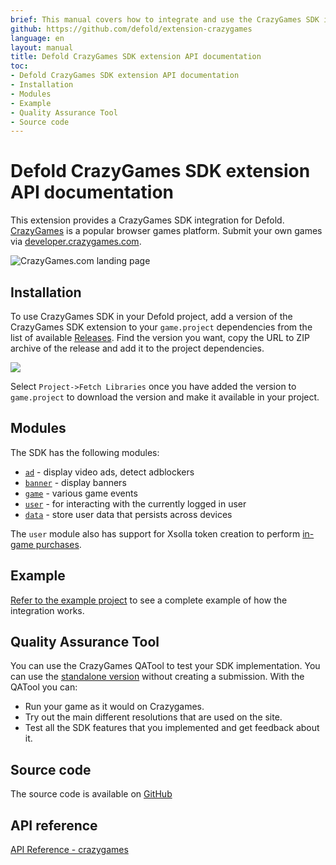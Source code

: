 ```yaml
---
brief: This manual covers how to integrate and use the CrazyGames SDK in Defold.
github: https://github.com/defold/extension-crazygames
language: en
layout: manual
title: Defold CrazyGames SDK extension API documentation
toc:
- Defold CrazyGames SDK extension API documentation
- Installation
- Modules
- Example
- Quality Assurance Tool
- Source code
---
```


# Defold CrazyGames SDK extension API documentation

This extension provides a CrazyGames SDK integration for Defold. [CrazyGames](https://www.crazygames.com/) is a popular browser games platform. Submit your own games via [developer.crazygames.com](https://developer.crazygames.com/).


![CrazyGames.com landing page](crazygames.jpg)

## Installation
To use CrazyGames SDK in your Defold project, add a version of the CrazyGames SDK extension to your `game.project` dependencies from the list of available [Releases](https://github.com/defold/extension-crazygames/releases). Find the version you want, copy the URL to ZIP archive of the release and add it to the project dependencies.

![](add-dependency.png)

Select `Project->Fetch Libraries` once you have added the version to `game.project` to download the version and make it available in your project.


## Modules

The SDK has the following modules:

* [`ad`](ad) - display video ads, detect adblockers
* [`banner`](banner) - display banners
* [`game`](game) - various game events
* [`user`](user) - for interacting with the currently logged in user
* [`data`](data) - store user data that persists across devices

The `user` module also has support for Xsolla token creation to perform [in-game purchases](in-game-purchases).


## Example

[Refer to the example project](https://github.com/defold/extension-crazygames/blob/master/example/crazygames.gui_script) to see a complete example of how the integration works.


## Quality Assurance Tool

You can use the CrazyGames QATool to test your SDK implementation. You can use the [standalone version](https://developer.crazygames.com/qatool) without creating a submission. With the QATool you can:

* Run your game as it would on Crazygames.
* Try out the main different resolutions that are used on the site.
* Test all the SDK features that you implemented and get feedback about it.

## Source code

The source code is available on [GitHub](https://github.com/defold/extension-crazygames)
## API reference
[API Reference - crazygames](/extension-crazygames/crazygames_api)
